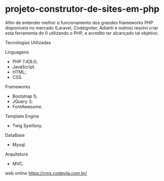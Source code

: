 # projeto-construtor-de-sites-em-php
Afim de entender melhor o funcionamento dos grandes frameworks PHP disponíveis no mercado 
(Laravel,  Codeigniter, Adianti e outros) resolvi criar esta ferramenta do 0 utilizando o PHP, e acredito ter alcançado tal objetivo.

Tecnologias Utilizadas

Linguagens
- PHP 7.4|8.0;
- JavaScript.
- HTML;
- CSS.

Frameworks
- Bootstrap 5;
- JQuery 3;
- FontAwesome.

Template Engine
- Twig Symfony.

DataBase
- Mysql.

Arquitetura
- MVC.

web online
https://cms.codevila.com.br/

